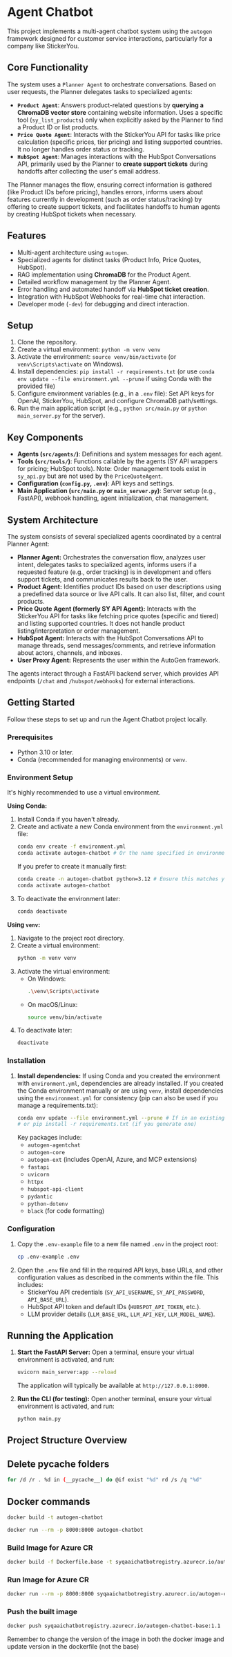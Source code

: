 # Agent Chatbot

This project implements a multi-agent chatbot system using the `autogen` framework designed for customer service interactions, particularly for a company like StickerYou.

## Core Functionality

The system uses a `Planner Agent` to orchestrate conversations. Based on user requests, the Planner delegates tasks to specialized agents:

*   **`Product Agent`**: Answers product-related questions by **querying a ChromaDB vector store** containing website information. Uses a specific tool (`sy_list_products`) only when explicitly asked by the Planner to find a Product ID or list products.
*   **`Price Quote Agent`**: Interacts with the StickerYou API for tasks like price calculation (specific prices, tier pricing) and listing supported countries. It no longer handles order status or tracking.
*   **`HubSpot Agent`**: Manages interactions with the HubSpot Conversations API, primarily used by the Planner to **create support tickets** during handoffs after collecting the user's email address.

The Planner manages the flow, ensuring correct information is gathered (like Product IDs before pricing), handles errors, informs users about features currently in development (such as order status/tracking) by offering to create support tickets, and facilitates handoffs to human agents by creating HubSpot tickets when necessary.

## Features

*   Multi-agent architecture using `autogen`.
*   Specialized agents for distinct tasks (Product Info, Price Quotes, HubSpot).
*   RAG implementation using **ChromaDB** for the Product Agent.
*   Detailed workflow management by the Planner Agent.
*   Error handling and automated handoff via **HubSpot ticket creation**.
*   Integration with HubSpot Webhooks for real-time chat interaction.
*   Developer mode (`-dev`) for debugging and direct interaction.

## Setup

1.  Clone the repository.
2.  Create a virtual environment: `python -m venv venv`
3.  Activate the environment: `source venv/bin/activate` (or `venv\Scripts\activate` on Windows).
4.  Install dependencies: `pip install -r requirements.txt` (or use `conda env update --file environment.yml --prune` if using Conda with the provided file)
5.  Configure environment variables (e.g., in a `.env` file): Set API keys for OpenAI, StickerYou, HubSpot, and configure ChromaDB path/settings.
6.  Run the main application script (e.g., `python src/main.py` or `python main_server.py` for the server).

## Key Components

*   **Agents (`src/agents/`)**: Definitions and system messages for each agent.
*   **Tools (`src/tools/`)**: Functions callable by the agents (SY API wrappers for pricing; HubSpot tools). Note: Order management tools exist in `sy_api.py` but are not used by the `PriceQuoteAgent`.
*   **Configuration (`config.py`, `.env`)**: API keys and settings.
*   **Main Application (`src/main.py` or `main_server.py`)**: Server setup (e.g., FastAPI), webhook handling, agent initialization, chat management.

## System Architecture

The system consists of several specialized agents coordinated by a central Planner Agent:

- **Planner Agent:** Orchestrates the conversation flow, analyzes user intent, delegates tasks to specialized agents, informs users if a requested feature (e.g., order tracking) is in development and offers support tickets, and communicates results back to the user.
- **Product Agent:** Identifies product IDs based on user descriptions using a predefined data source or live API calls. It can also list, filter, and count products.
- **Price Quote Agent (formerly SY API Agent):** Interacts with the StickerYou API for tasks like fetching price quotes (specific and tiered) and listing supported countries. It does not handle product listing/interpretation or order management.
- **HubSpot Agent:** Interacts with the HubSpot Conversations API to manage threads, send messages/comments, and retrieve information about actors, channels, and inboxes.
- **User Proxy Agent:** Represents the user within the AutoGen framework.

The agents interact through a FastAPI backend server, which provides API endpoints (`/chat` and `/hubspot/webhooks`) for external interactions.

## Getting Started

Follow these steps to set up and run the Agent Chatbot project locally.

### Prerequisites

*   Python 3.10 or later.
*   Conda (recommended for managing environments) or `venv`.

### Environment Setup

It's highly recommended to use a virtual environment.

**Using Conda:**

1.  Install Conda if you haven't already.
2.  Create and activate a new Conda environment from the `environment.yml` file:
    ```bash
    conda env create -f environment.yml
    conda activate autogen-chatbot # Or the name specified in environment.yml
    ```
    If you prefer to create it manually first:
    ```bash
    conda create -n autogen-chatbot python=3.12 # Ensure this matches your project's Python version
    conda activate autogen-chatbot
    ```
3.  To deactivate the environment later:
    ```bash
    conda deactivate
    ```

**Using `venv`:**

1.  Navigate to the project root directory.
2.  Create a virtual environment:
    ```bash
    python -m venv venv
    ```
3.  Activate the virtual environment:
    *   On Windows:
        ```bash
        .\venv\Scripts\activate
        ```
    *   On macOS/Linux:
        ```bash
        source venv/bin/activate
        ```
4.  To deactivate later:
    ```bash
    deactivate
    ```

### Installation

1.  **Install dependencies:**
    If using Conda and you created the environment with `environment.yml`, dependencies are already installed.
    If you created the Conda environment manually or are using `venv`, install dependencies using the `environment.yml` for consistency (pip can also be used if you manage a requirements.txt):
    ```bash
    conda env update --file environment.yml --prune # If in an existing Conda env
    # or pip install -r requirements.txt (if you generate one)
    ```
    Key packages include:
    *   `autogen-agentchat`
    *   `autogen-core`
    *   `autogen-ext` (includes OpenAI, Azure, and MCP extensions)
    *   `fastapi`
    *   `uvicorn`
    *   `httpx`
    *   `hubspot-api-client`
    *   `pydantic`
    *   `python-dotenv`
    *   `black` (for code formatting)

### Configuration

1.  Copy the `.env-example` file to a new file named `.env` in the project root:
    ```bash
    cp .env-example .env
    ```
2.  Open the `.env` file and fill in the required API keys, base URLs, and other configuration values as described in the comments within the file. This includes:
    *   StickerYou API credentials (`SY_API_USERNAME`, `SY_API_PASSWORD`, `API_BASE_URL`).
    *   HubSpot API token and default IDs (`HUBSPOT_API_TOKEN`, etc.).
    *   LLM provider details (`LLM_BASE_URL`, `LLM_API_KEY`, `LLM_MODEL_NAME`).

## Running the Application

1.  **Start the FastAPI Server:**
    Open a terminal, ensure your virtual environment is activated, and run:
    ```bash
    uvicorn main_server:app --reload
    ```
    The application will typically be available at `http://127.0.0.1:8000`.

2.  **Run the CLI (for testing):**
    Open another terminal, ensure your virtual environment is activated, and run:
    ```bash
    python main.py
    ```

## Project Structure Overview


## Delete __pycache__ folders
```bash
for /d /r . %d in (__pycache__) do @if exist "%d" rd /s /q "%d"
```

## Docker commands
```bash
docker build -t autogen-chatbot
```

```bash
docker run --rm -p 8000:8000 autogen-chatbot
```

### Build Image for Azure CR
```bash
docker build -f Dockerfile.base -t syqaaichatbotregistry.azurecr.io/autogen-chatbot-base:1.X .
```

### Run Image for Azure CR
```bash
docker run --rm -p 8000:8000 syqaaichatbotregistry.azurecr.io/autogen-chatbot-base:X.Y
```

### Push the built image

```bash
docker push syqaaichatbotregistry.azurecr.io/autogen-chatbot-base:1.1
```

Remember to change the version of the image in both the docker image and update version in the dockerfile (not the base)
